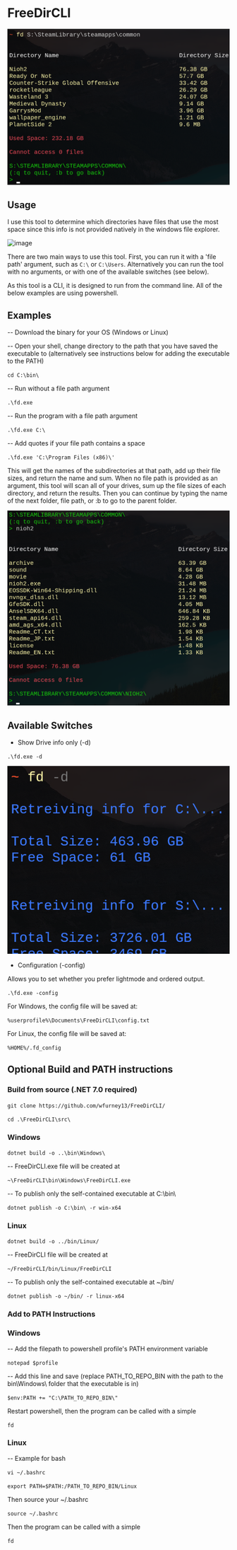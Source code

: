 <h1>FreeDirCLI</h1>

![image](/screenshots/regular.png)

<h2>Usage</h2>

I use this tool to determine which directories have files that use the most space since this info is not provided natively in the windows file explorer.

![image](https://i.ibb.co/T4jZDQv/Screenshot-2024-01-11-174203.png)

There are two main ways to use this tool. First, you can run it with a 'file path' argument, such as `C:\` or `C:\Users`. Alternatively you can run the tool with no arguments, or with one of the available switches (see below).

As this tool is a CLI, it is designed to run from the command line. All of the below examples are using powershell.

<h2>Examples</h2>

-- Download the binary for your OS (Windows or Linux)

-- Open your shell, change directory to the path that you have saved the executable to (alternatively see instructions below for adding the executable to the PATH)

`cd C:\bin\`

-- Run without a file path argument

`.\fd.exe`

-- Run the program with a file path argument

`.\fd.exe C:\`

-- Add quotes if your file path contains a space

`.\fd.exe 'C:\Program Files (x86)\'`

This will get the names of the subdirectories at that path, add up their file sizes, and return the name and sum. When no file path is provided as an argument, this tool will scan all of your drives, sum up the file sizes of each directory, and return the results. Then you can continue by typing the name of the next folder, file path, or :b to go to the parent folder.

![image](/screenshots/nextfolder.png)

<h2>Available Switches</h2>

* Show Drive info only (-d)

`.\fd.exe -d`

![image](/screenshots/drives.png)

* Configuration (-config)

Allows you to set whether you prefer lightmode and ordered output.

`.\fd.exe -config`

For Windows, the config file will be saved at:

`%userprofile%\Documents\FreeDirCLI\config.txt`

For Linux, the config file will be saved at:

`%HOME%/.fd_config`

<h2>Optional Build and PATH instructions</h2>

<h3>Build from source (.NET 7.0 required)</h3>

`git clone https://github.com/wfurney13/FreeDirCLI/`

`cd .\FreeDirCLI\src\`

<h3>Windows</h3>

`dotnet build -o ..\bin\Windows\`

-- FreeDirCLI.exe file will be created at 

`~\FreeDirCLI\bin\Windows\FreeDirCLI.exe`

-- To publish only the self-contained executable at C:\bin\

`dotnet publish -o C:\bin\ -r win-x64`

<h3>Linux</h3>

`dotnet build -o ../bin/Linux/`

-- FreeDirCLI file will be created at 

`~/FreeDirCLI/bin/Linux/FreeDirCLI`

-- To publish only the self-contained executable at ~/bin/

`dotnet publish -o ~/bin/ -r linux-x64`


<h3>Add to PATH Instructions</h3>

<h3>Windows</h3>

-- Add the filepath to powershell profile's PATH environment variable

`notepad $profile`

-- Add this line and save (replace PATH_TO_REPO_BIN with the path to the bin\Windows\ folder that the executable is in)

`$env:PATH += "C:\PATH_TO_REPO_BIN\"`

Restart powershell, then the program can be called with a simple

`fd`

<h3>Linux</h3>

-- Example for bash

`vi ~/.bashrc`

`export PATH=$PATH:/PATH_TO_REPO_BIN/Linux`

Then source your ~/.bashrc

`source ~/.bashrc`

Then the program can be called with a simple

`fd`